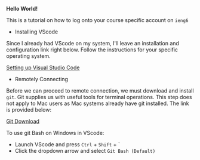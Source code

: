 **Hello World!**

This is a tutorial on how to log onto your course specific account on `ieng6`

* Installing VScode

Since I already had VScode on my system, I'll leave an installation and configuration link right below. Follow the instructions for your specific operating system.

[Setting up Visual Studio Code](https://code.visualstudio.com/docs/setup/windows#:~:text=Download%20the%20Visual%20Studio%20Code,%5CPrograms%5CMicrosoft%20VS%20Code%20.)


* Remotely Connecting

Before we can proceed to remote connection, we must download and install `git`. Git supplies us with useful tools for terminal operations. This step does not apply to Mac users as Mac systems already have git installed. The link is provided below:

[Git Download](https://gitforwindows.org/)

To use git Bash on Windows in VScode:

  * Launch VScode and press `Ctrl` + `Shift` + `
  * Click the dropdown arrow and select `Git Bash (Default)`


